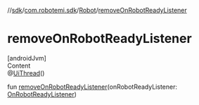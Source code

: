 //[sdk](../../../index.md)/[com.robotemi.sdk](../index.md)/[Robot](index.md)/[removeOnRobotReadyListener](remove-on-robot-ready-listener.md)



# removeOnRobotReadyListener  
[androidJvm]  
Content  
@[UiThread](https://developer.android.com/reference/kotlin/androidx/annotation/UiThread.html)()  
  
fun [removeOnRobotReadyListener](remove-on-robot-ready-listener.md)(onRobotReadyListener: [OnRobotReadyListener](../../com.robotemi.sdk.listeners/-on-robot-ready-listener/index.md))  



